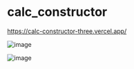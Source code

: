 # calc_constructor

https://calc-constructor-three.vercel.app/


![image](https://user-images.githubusercontent.com/102661640/236123878-d646dc9a-6405-4aa0-8f70-5c38d7bab6c4.png)

![image](https://user-images.githubusercontent.com/102661640/236123957-81a270d6-f54e-4785-b691-66932e001e4a.png)
